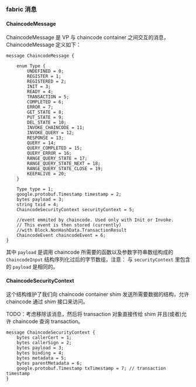 ### fabric 消息

#### ChaincodeMessage

ChaincodeMessage 是 VP 与 chaincode container 之间交互的消息，ChaincodeMessage 定义如下：

```
message ChaincodeMessage {

    enum Type {
        UNDEFINED = 0;
        REGISTER = 1;
        REGISTERED = 2;
        INIT = 3;
        READY = 4;
        TRANSACTION = 5;
        COMPLETED = 6;
        ERROR = 7;
        GET_STATE = 8;
        PUT_STATE = 9;
        DEL_STATE = 10;
        INVOKE_CHAINCODE = 11;
        INVOKE_QUERY = 12;
        RESPONSE = 13;
        QUERY = 14;
        QUERY_COMPLETED = 15;
        QUERY_ERROR = 16;
        RANGE_QUERY_STATE = 17;
        RANGE_QUERY_STATE_NEXT = 18;
        RANGE_QUERY_STATE_CLOSE = 19;
        KEEPALIVE = 20;
    }

    Type type = 1;
    google.protobuf.Timestamp timestamp = 2;
    bytes payload = 3;
    string txid = 4;
    ChaincodeSecurityContext securityContext = 5;

    //event emmited by chaincode. Used only with Init or Invoke.
    // This event is then stored (currently)
    //with Block.NonHashData.TransactionResult
    ChaincodeEvent chaincodeEvent = 6;
}
```

其中 `payload` 是调用 chaincode 所需要的函数以及参数字符串数组构成的 `ChaincodeInput` 结构序列化过后的字节数组，注意： 与 `securityContext` 里包含的 `payload` 是相同的。

#### ChaincodeSecurityContext

这个结构维护了我们向 chaincode container shim 发送所需要数据的结构，允许 chaincode 通过 shim 接口来访问。

TODO：考虑移除该消息，然后将 transaction 对象直接传给 shim 并且(或者)允许 chaincode 查询 transaction。

```
message ChaincodeSecurityContext {
    bytes callerCert = 1;
    bytes callerSign = 2;
    bytes payload = 3;
    bytes binding = 4;
    bytes metadata = 5;
    bytes parentMetadata = 6;
    google.protobuf.Timestamp txTimestamp = 7; // transaction timestamp
}
```